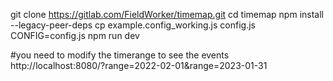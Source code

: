 

git clone https://gitlab.com/FieldWorker/timemap.git
cd timemap
npm install --legacy-peer-deps
cp example.config_working.js config.js
CONFIG=config.js npm run dev

#you need to modify the timerange to see the events
http://localhost:8080/?range=2022-02-01&range=2023-01-31